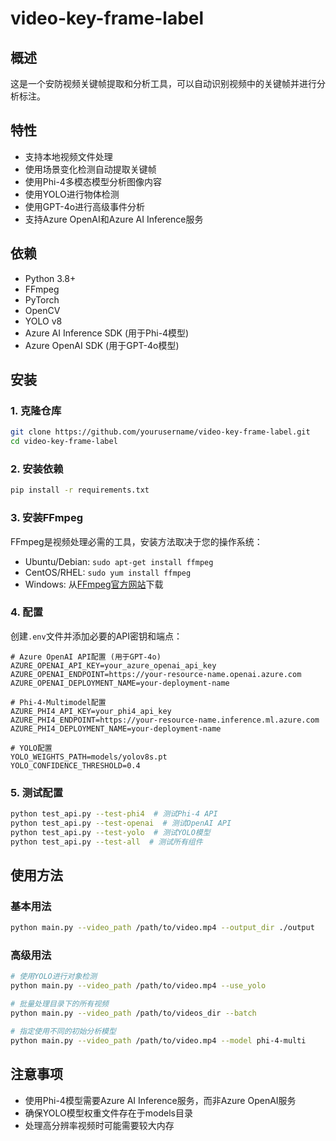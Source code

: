 # video-key-frame-label

## 概述
这是一个安防视频关键帧提取和分析工具，可以自动识别视频中的关键帧并进行分析标注。

## 特性
- 支持本地视频文件处理
- 使用场景变化检测自动提取关键帧
- 使用Phi-4多模态模型分析图像内容
- 使用YOLO进行物体检测
- 使用GPT-4o进行高级事件分析
- 支持Azure OpenAI和Azure AI Inference服务

## 依赖
- Python 3.8+
- FFmpeg
- PyTorch
- OpenCV
- YOLO v8
- Azure AI Inference SDK (用于Phi-4模型)
- Azure OpenAI SDK (用于GPT-4o模型)

## 安装

### 1. 克隆仓库
```bash
git clone https://github.com/yourusername/video-key-frame-label.git
cd video-key-frame-label
```

### 2. 安装依赖
```bash
pip install -r requirements.txt
```

### 3. 安装FFmpeg
FFmpeg是视频处理必需的工具，安装方法取决于您的操作系统：

- Ubuntu/Debian: `sudo apt-get install ffmpeg`
- CentOS/RHEL: `sudo yum install ffmpeg`
- Windows: 从[FFmpeg官方网站](https://ffmpeg.org/download.html)下载

### 4. 配置
创建`.env`文件并添加必要的API密钥和端点：

```dotenv
# Azure OpenAI API配置 (用于GPT-4o)
AZURE_OPENAI_API_KEY=your_azure_openai_api_key
AZURE_OPENAI_ENDPOINT=https://your-resource-name.openai.azure.com
AZURE_OPENAI_DEPLOYMENT_NAME=your-deployment-name

# Phi-4-Multimodel配置
AZURE_PHI4_API_KEY=your_phi4_api_key
AZURE_PHI4_ENDPOINT=https://your-resource-name.inference.ml.azure.com
AZURE_PHI4_DEPLOYMENT_NAME=your-deployment-name

# YOLO配置
YOLO_WEIGHTS_PATH=models/yolov8s.pt
YOLO_CONFIDENCE_THRESHOLD=0.4
```

### 5. 测试配置
```bash
python test_api.py --test-phi4  # 测试Phi-4 API
python test_api.py --test-openai  # 测试OpenAI API
python test_api.py --test-yolo  # 测试YOLO模型
python test_api.py --test-all  # 测试所有组件
```

## 使用方法

### 基本用法
```bash
python main.py --video_path /path/to/video.mp4 --output_dir ./output
```

### 高级用法
```bash
# 使用YOLO进行对象检测
python main.py --video_path /path/to/video.mp4 --use_yolo

# 批量处理目录下的所有视频
python main.py --video_path /path/to/videos_dir --batch

# 指定使用不同的初始分析模型
python main.py --video_path /path/to/video.mp4 --model phi-4-multi
```

## 注意事项
- 使用Phi-4模型需要Azure AI Inference服务，而非Azure OpenAI服务
- 确保YOLO模型权重文件存在于models目录
- 处理高分辨率视频时可能需要较大内存